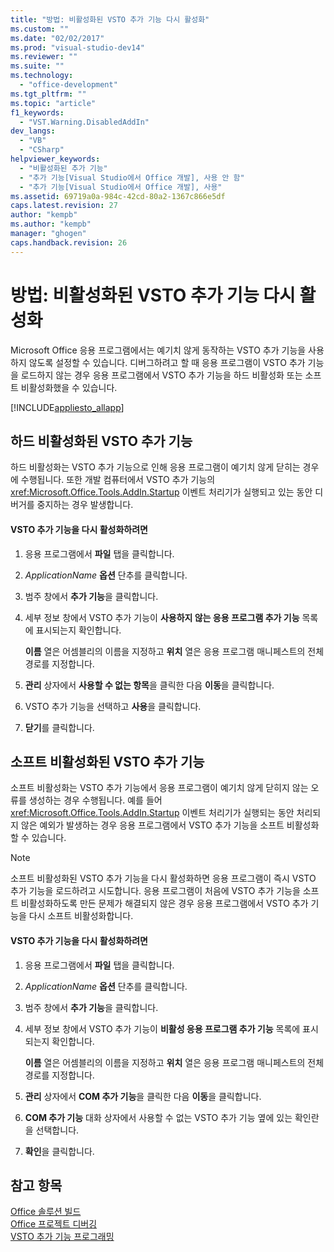 ```yaml
---
title: "방법: 비활성화된 VSTO 추가 기능 다시 활성화"
ms.custom: ""
ms.date: "02/02/2017"
ms.prod: "visual-studio-dev14"
ms.reviewer: ""
ms.suite: ""
ms.technology: 
  - "office-development"
ms.tgt_pltfrm: ""
ms.topic: "article"
f1_keywords: 
  - "VST.Warning.DisabledAddIn"
dev_langs: 
  - "VB"
  - "CSharp"
helpviewer_keywords: 
  - "비활성화된 추가 기능"
  - "추가 기능[Visual Studio에서 Office 개발], 사용 안 함"
  - "추가 기능[Visual Studio에서 Office 개발], 사용"
ms.assetid: 69719a0a-984c-42cd-80a2-1367c866e5df
caps.latest.revision: 27
author: "kempb"
ms.author: "kempb"
manager: "ghogen"
caps.handback.revision: 26
---
```

# 방법: 비활성화된 VSTO 추가 기능 다시 활성화
  Microsoft Office 응용 프로그램에서는 예기치 않게 동작하는 VSTO 추가 기능을 사용하지 않도록 설정할 수 있습니다. 디버그하려고 할 때 응용 프로그램이 VSTO 추가 기능을 로드하지 않는 경우 응용 프로그램에서 VSTO 추가 기능을 하드 비활성화 또는 소프트 비활성화했을 수 있습니다.  
  
 [!INCLUDE[appliesto_allapp](../vsto/includes/appliesto-allapp-md.md)]  
  
## 하드 비활성화된 VSTO 추가 기능  
 하드 비활성화는 VSTO 추가 기능으로 인해 응용 프로그램이 예기치 않게 닫히는 경우에 수행됩니다. 또한 개발 컴퓨터에서 VSTO 추가 기능의 <xref:Microsoft.Office.Tools.AddIn.Startup> 이벤트 처리기가 실행되고 있는 동안 디버거를 중지하는 경우 발생합니다.  
  
#### VSTO 추가 기능을 다시 활성화하려면  
  
1.  응용 프로그램에서 **파일** 탭을 클릭합니다.  
  
2.  *ApplicationName*  **옵션** 단추를 클릭합니다.  
  
3.  범주 창에서 **추가 기능**을 클릭합니다.  
  
4.  세부 정보 창에서 VSTO 추가 기능이 **사용하지 않는 응용 프로그램 추가 기능** 목록에 표시되는지 확인합니다.  
  
     **이름** 열은 어셈블리의 이름을 지정하고 **위치** 열은 응용 프로그램 매니페스트의 전체 경로를 지정합니다.  
  
5.  **관리** 상자에서 **사용할 수 없는 항목**을 클릭한 다음 **이동**을 클릭합니다.  
  
6.  VSTO 추가 기능을 선택하고 **사용**을 클릭합니다.  
  
7.  **닫기**를 클릭합니다.  
  
## 소프트 비활성화된 VSTO 추가 기능  
 소프트 비활성화는 VSTO 추가 기능에서 응용 프로그램이 예기치 않게 닫히지 않는 오류를 생성하는 경우 수행됩니다. 예를 들어 <xref:Microsoft.Office.Tools.AddIn.Startup> 이벤트 처리기가 실행되는 동안 처리되지 않은 예외가 발생하는 경우 응용 프로그램에서 VSTO 추가 기능을 소프트 비활성화할 수 있습니다.  
  
> [!NOTE]  
>  소프트 비활성화된 VSTO 추가 기능을 다시 활성화하면 응용 프로그램이 즉시 VSTO 추가 기능을 로드하려고 시도합니다. 응용 프로그램이 처음에 VSTO 추가 기능을 소프트 비활성화하도록 만든 문제가 해결되지 않은 경우 응용 프로그램에서 VSTO 추가 기능을 다시 소프트 비활성화합니다.  
  
#### VSTO 추가 기능을 다시 활성화하려면  
  
1.  응용 프로그램에서 **파일** 탭을 클릭합니다.  
  
2.  *ApplicationName*  **옵션** 단추를 클릭합니다.  
  
3.  범주 창에서 **추가 기능**을 클릭합니다.  
  
4.  세부 정보 창에서 VSTO 추가 기능이 **비활성 응용 프로그램 추가 기능** 목록에 표시되는지 확인합니다.  
  
     **이름** 열은 어셈블리의 이름을 지정하고 **위치** 열은 응용 프로그램 매니페스트의 전체 경로를 지정합니다.  
  
5.  **관리** 상자에서 **COM 추가 기능**을 클릭한 다음 **이동**을 클릭합니다.  
  
6.  **COM 추가 기능** 대화 상자에서 사용할 수 없는 VSTO 추가 기능 옆에 있는 확인란을 선택합니다.  
  
7.  **확인**을 클릭합니다.  
  
## 참고 항목  
 [Office 솔루션 빌드](../vsto/building-office-solutions.md)   
 [Office 프로젝트 디버깅](../vsto/debugging-office-projects.md)   
 [VSTO 추가 기능 프로그래밍](../vsto/programming-vsto-add-ins.md)  
  
  